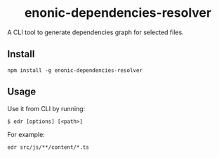 <h1 align="center">enonic-dependencies-resolver</h1>

A CLI tool to generate dependencies graph for selected files.

## Install ##

```
npm install -g enonic-dependencies-resolver
```

## Usage ##

Use it from CLI by running:
```
$ edr [options] [<path>]
```

For example:
```
edr src/js/**/content/*.ts
```
